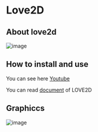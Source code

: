 # Love2D

## About love2d

![image](https://user-images.githubusercontent.com/92797788/229837215-1f84847e-f7a0-45ac-9e07-8d334aa79860.png)

## How to install and use

You can see here [Youtube](https://www.youtube.com/watch?v=wttKHL90Ank)

You can read [document](https://love2d.org/wiki/Main_Page) of LOVE2D

## Graphiccs

![image](https://user-images.githubusercontent.com/92797788/229837931-b43380f2-fffd-444c-8186-f554b550dbf9.png)
